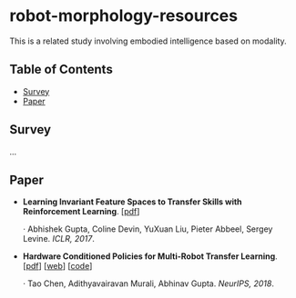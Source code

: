 # robot-morphology-resources

This is a related study involving embodied intelligence based on modality.

## Table of Contents
- [Survey](#survey)
- [Paper](#paper)

## Survey
...

## Paper
- **Learning Invariant Feature Spaces to Transfer Skills with Reinforcement Learning**. [[pdf](https://arxiv.org/pdf/1703.02949)]

  · Abhishek Gupta, Coline Devin, YuXuan Liu, Pieter Abbeel, Sergey Levine. *ICLR, 2017*.

- **Hardware Conditioned Policies for Multi-Robot Transfer Learning**. [[pdf](https://arxiv.org/pdf/1811.09864)]  [[web](https://sites.google.com/view/robot-transfer-hcp)]  [[code](https://github.com/taochenshh/hcp)]

  · Tao Chen, Adithyavairavan Murali, Abhinav Gupta. *NeurIPS, 2018*.
